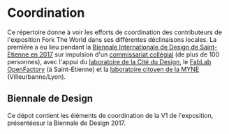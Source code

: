 # Coordination

Ce répertoire donne à voir les efforts de coordination des contributeurs de l'exposition Fork The World dans ses différentes déclinaisons locales. La première a eu lieu pendant la [Biennale Internationale de Design de Saint-Etienne en 2017](http://www.biennale-design.com/saint-etienne/2017/fr/home/) sur impulsion d'un [commissariat collégial](https://www.flickr.com/photos/sylviafredriksson/albums/72157678188984663) (de plus de 100 personnes), avec l'appui du [laboratoire de la Cité du Design](http://www.citedudesign.com/fr/la-recherche/), le [FabLab OpenFactory](http://www.openfactory42.org) (à Saint-Etienne) et la [laboratoire citoyen de la MYNE](http://www.lamyne.org) (Villeurbanne/Lyon).

## Biennale de Design

Ce dépot contient les éléments de coordination de la V1 de l'exposition, présentéesur la Biennale de Design 2017. 


